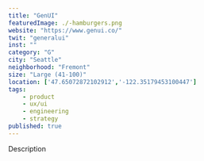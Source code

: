 ```yaml
---
title: "GenUI"
featuredImage: ./-hamburgers.png
website: "https://www.genui.co/"
twit: "generalui"
inst: ""
category: "G"
city: "Seattle"
neighborhood: "Fremont"
size: "Large (41-100)"
location: ['47.65072872102912','-122.35179453100447']
tags:
    - product
    - ux/ui
    - engineering
    - strategy
published: true
---
```


Description
